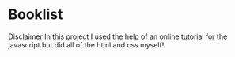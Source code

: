 # Booklist
Disclaimer
In this project I used the help of an online tutorial for the javascript but did all of the html and css myself!
